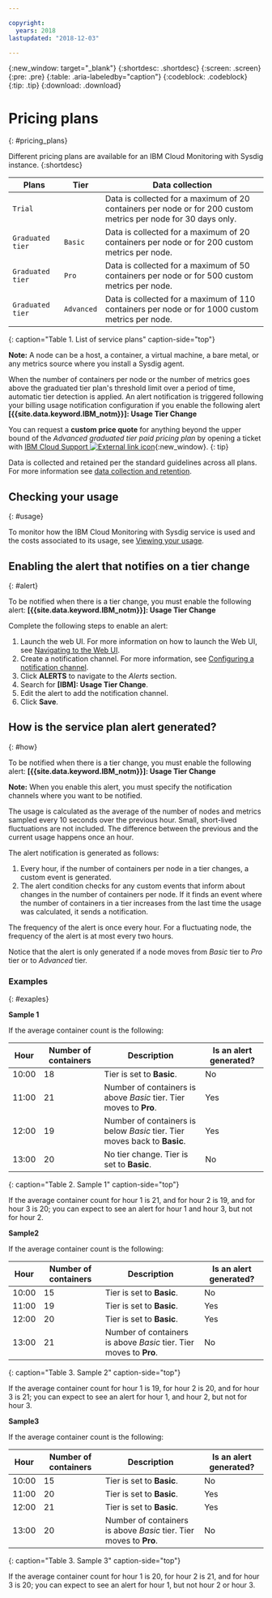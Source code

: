 ```yaml
---

copyright:
  years: 2018
lastupdated: "2018-12-03"

---
```


{:new_window: target="_blank"}
{:shortdesc: .shortdesc}
{:screen: .screen}
{:pre: .pre}
{:table: .aria-labeledby="caption"}
{:codeblock: .codeblock}
{:tip: .tip}
{:download: .download}


# Pricing plans
{: #pricing_plans}

Different pricing plans are available for an IBM Cloud Monitoring with Sysdig instance.
{:shortdesc}
 

| Plans            | Tier         | Data collection  |
|------------------|--------------|------------------|
| `Trial`          |              | Data is collected for a maximum of 20 containers per node or for 200 custom metrics per node for 30 days only. |
| `Graduated tier` | `Basic`      | Data is collected for a maximum of 20 containers per node or for 200 custom metrics per node. |
| `Graduated tier` | `Pro`        | Data is collected for a maximum of 50 containers per node or for 500 custom metrics per node. |
| `Graduated tier` | `Advanced`   | Data is collected for a maximum of 110 containers per node or for 1000 custom metrics per node. |
{: caption="Table 1. List of service plans" caption-side="top"} 


**Note:** A node can be a host, a container, a virtual machine, a bare metal, or any metrics source where you install a Sysdig agent.

When the number of containers per node or the number of metrics goes above the graduated tier plan's threshold limit over a period of time, automatic tier detection is applied. An alert notification is triggered following your billing usage notification configuration if you enable the following alert **[{{site.data.keyword.IBM_notm}}]: Usage Tier Change**

You can request a **custom price quote** for anything beyond the upper bound of the *Advanced graduated tier paid pricing plan* by opening a ticket with [IBM Cloud Support ![External link icon](../../icons/launch-glyph.svg "External link icon")](https://cloud.ibm.com/unifiedsupport/supportcenter){:new_window}.
{: tip}

Data is collected and retained per the standard guidelines across all plans. For more information see [data collection and retention](/docs/services/Monitoring-with-Sysdig/overview.html#data).


## Checking your usage
{: #usage}

To monitor how the IBM Cloud Monitoring with Sysdig service is used and the costs associated to its usage, see [Viewing your usage](/docs/billing-usage/viewing_usage.html#viewingusage).



## Enabling the alert that notifies on a tier change
{: #alert}

To be notified when there is a tier change, you must enable the following alert: **[{{site.data.keyword.IBM_notm}}]: Usage Tier Change**

Complete the following steps to enable an alert:

1. Launch the web UI. For more information on how to launch the Web UI, see [Navigating to the Web UI](/docs/services/Monitoring-with-Sysdig/launch.html#launch). 
2. Create a notification channel. For more information, see [Configuring a notification channel](/docs/services/Monitoring-with-Sysdig/notifications.html#create). 
3. Click **ALERTS** to navigate to the *Alerts* section.
2. Search for **[IBM]: Usage Tier Change**.
3. Edit the alert to add the notification channel.
4. Click **Save**.



## How is the service plan alert generated?
{: #how}

To be notified when there is a tier change, you must enable the following alert: **[{{site.data.keyword.IBM_notm}}]: Usage Tier Change**

**Note:** When you enable this alert, you must specify the notification channels where you want to be notified.

The usage is calculated as the average of the number of nodes and metrics sampled every 10 seconds over the previous hour. Small, short-lived fluctuations are not included. The difference between the previous and the current usage happens once an hour.

The alert notification is generated as follows:
1. Every hour, if the number of containers per node in a tier changes, a custom event is generated.
2. The alert condition checks for any custom events that inform about changes in the number of containers per node. If it finds an event where the number of containers in a tier increases from the last time the usage was calculated, it sends a notification.

The frequency of the alert is once every hour. For a fluctuating node, the frequency of the alert is at most every two hours.

Notice that the alert is only generated if a node moves from *Basic* tier to *Pro* tier or to *Advanced* tier. 



### Examples
{: #exaples}

**Sample 1** 

If the average container count is the following: 

| Hour     | Number of containers | Description                                                                   | Is an alert generated? |
|----------|----------------------|-------------------------------------------------------------------------------|------------------------|
| 10:00    | 18                   | Tier is set to **Basic**.                                                     | No                     |
| 11:00    | 21                   | Number of containers is above *Basic* tier. Tier moves to **Pro**.            | Yes                    |
| 12:00    | 19                   | Number of containers is below *Basic* tier. Tier moves back to **Basic**.     | Yes                    |
| 13:00    | 20                   | No tier change. Tier is set to **Basic**.                                     | No                    |
{: caption="Table 2. Sample 1" caption-side="top"} 

If the average container count for hour 1 is 21, and for hour 2 is 19, and for hour 3 is 20; you can expect to see an alert for hour 1 and hour 3, but not for hour 2.

**Sample2**

If the average container count is the following: 

| Hour     | Number of containers | Description                                                                   | Is an alert generated? |
|----------|----------------------|-------------------------------------------------------------------------------|------------------------|
| 10:00    | 15                   | Tier is set to **Basic**.                                                     | No                     |
| 11:00    | 19                   | Tier is set to **Basic**.                                                     | Yes                    |
| 12:00    | 20                   | Tier is set to **Basic**.                                                     | Yes                    |
| 13:00    | 21                   | Number of containers is above *Basic* tier. Tier moves to **Pro**.            | No                     |
{: caption="Table 3. Sample 2" caption-side="top"}

If the average container count for hour 1 is 19, for hour 2 is 20, and for hour 3 is 21; you can expect to see an alert for hour 1, and hour 2, but not for hour 3.

**Sample3**

If the average container count is the following: 

| Hour     | Number of containers | Description                                                                   | Is an alert generated? |
|----------|----------------------|-------------------------------------------------------------------------------|------------------------|
| 10:00    | 15                   | Tier is set to **Basic**.                                                     | No                     |
| 11:00    | 20                   | Tier is set to **Basic**.                                                     | Yes                    |
| 12:00    | 21                   | Tier is set to **Basic**.                                                     | Yes                    |
| 13:00    | 20                   | Number of containers is above *Basic* tier. Tier moves to **Pro**.            | No                     |
{: caption="Table 3. Sample 3" caption-side="top"}


If the average container count for hour 1 is 20, for hour 2 is 21, and for hour 3 is 20; you can expect to see an alert for hour 1, but not hour 2 or hour 3.



